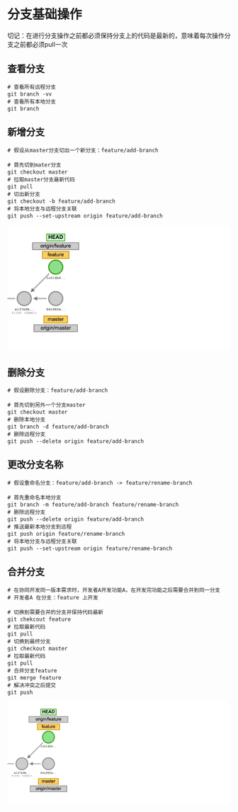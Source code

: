 # 分支基础操作

切记：在进行分支操作之前都必须保持分支上的代码是最新的，意味着每次操作分支之前都必须pull一次

## 查看分支

```shell
# 查看所有远程分支
git branch -vv
# 查看所有本地分支
git branch 
```

## 新增分支

```shell
# 假设从master分支切出一个新分支：feature/add-branch

# 首先切到mater分支
git checkout master
# 拉取master分支最新代码
git pull
# 切出新分支
git checkout -b feature/add-branch
# 将本地分支与远程分支关联
git push --set-upstream origin feature/add-branch
```

![img.png](/imgs/base/git-checkout-b.png)

## 删除分支

```shell
# 假设删除分支：feature/add-branch

# 首先切到另外一个分支master
git checkout master
# 删除本地分支
git branch -d feature/add-branch
# 删除远程分支
git push --delete origin feature/add-branch
```

## 更改分支名称

```shell
# 假设重命名分支：feature/add-branch -> feature/rename-branch

# 首先重命名本地分支
git branch -m feature/add-branch feature/rename-branch
# 删除远程分支
git push --delete origin feature/add-branch
# 推送最新本地分支到远程
git push origin feature/rename-branch
# 将本地分支与远程分支关联
git push --set-upstream origin feature/rename-branch
```

## 合并分支

```shell
# 在协同开发同一版本需求时，开发者A开发功能A，在开发完功能之后需要合并到同一分支
# 开发者A 在分支：feature 上开发

# 切换到需要合并的分支并保持代码最新
git chekcout feature
# 拉取最新代码
git pull
# 切换到最终分支
git checkout master
# 拉取最新代码
git pull
# 合并分支feature
git merge feature
# 解决冲突之后提交
git push
```

![img.png](/imgs/base/merge-animation.gif)


